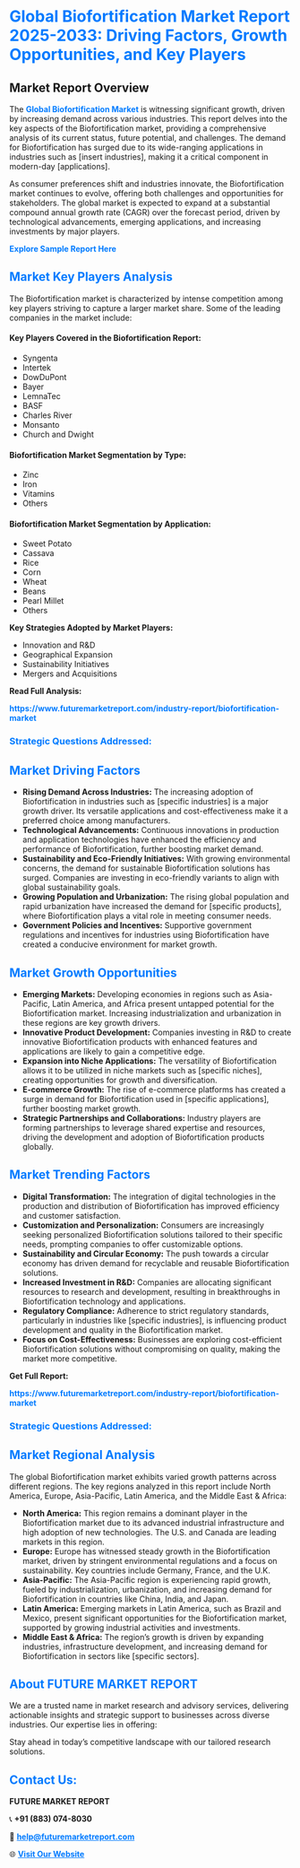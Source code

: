 <h1 style="color: #007BFF;">Global Biofortification Market Report 2025-2033: Driving Factors, Growth Opportunities, and Key Players</h1>

<section id="overview">
<h2>Market Report Overview</h2>
<p>The <a href="https://www.futuremarketreport.com/industry-report/biofortification-market" style="color: #007BFF; text-decoration: none;"><strong>Global Biofortification Market</strong></a> is witnessing significant growth, driven by increasing demand across various industries. This report delves into the key aspects of the Biofortification market, providing a comprehensive analysis of its current status, future potential, and challenges. The demand for Biofortification has surged due to its wide-ranging applications in industries such as [insert industries], making it a critical component in modern-day [applications].</p>
<p>As consumer preferences shift and industries innovate, the Biofortification market continues to evolve, offering both challenges and opportunities for stakeholders. The global market is expected to expand at a substantial compound annual growth rate (CAGR) over the forecast period, driven by technological advancements, emerging applications, and increasing investments by major players.</p>
</section>

<section id="overview">
<p><a href="https://www.futuremarketreport.com/request-sample/reportId=82849" style="color: #007BFF; text-decoration: none;"><strong>Explore Sample Report Here</strong></a></p>
</section>

<section id="key-players">
<h2 style="color: #007BFF;">Market Key Players Analysis</h2>
<p>The Biofortification market is characterized by intense competition among key players striving to capture a larger market share. Some of the leading companies in the market include:</p>
<h4>Key Players Covered in the Biofortification Report:</h4>
<ul><li>Syngenta</li><li>Intertek</li><li>DowDuPont</li><li>Bayer</li><li>LemnaTec</li><li>BASF</li><li>Charles River</li><li>Monsanto</li><li>Church and Dwight</li></ul>
<h4>Biofortification Market Segmentation by Type:</h4>
<ul><li>Zinc</li><li>Iron</li><li>Vitamins</li><li>Others</li></ul>

<h4>Biofortification Market Segmentation by Application:</h4>
<ul><li>Sweet Potato</li><li>Cassava</li><li>Rice</li><li>Corn</li><li>Wheat</li><li>Beans</li><li>Pearl Millet</li><li>Others</li></ul>
<p><strong>Key Strategies Adopted by Market Players:</strong></p>
<ul>
<li>Innovation and R&D</li>
<li>Geographical Expansion</li>
<li>Sustainability Initiatives</li>
<li>Mergers and Acquisitions</li>
</ul>
</section>

<section>
<p><strong>Read Full Analysis: </strong></p><a href="https://www.futuremarketreport.com/industry-report/biofortification-market" style="color: #007BFF; text-decoration: none;"><strong>https://www.futuremarketreport.com/industry-report/biofortification-market</strong></a>
<h3 style="color: #007BFF;">Strategic Questions Addressed:</h3>
</section>

<section id="driving-factors">
<h2 style="color: #007BFF;">Market Driving Factors</h2>
<ul>
<li><strong>Rising Demand Across Industries:</strong> The increasing adoption of Biofortification in industries such as [specific industries] is a major growth driver. Its versatile applications and cost-effectiveness make it a preferred choice among manufacturers.</li>
<li><strong>Technological Advancements:</strong> Continuous innovations in production and application technologies have enhanced the efficiency and performance of Biofortification, further boosting market demand.</li>
<li><strong>Sustainability and Eco-Friendly Initiatives:</strong> With growing environmental concerns, the demand for sustainable Biofortification solutions has surged. Companies are investing in eco-friendly variants to align with global sustainability goals.</li>
<li><strong>Growing Population and Urbanization:</strong> The rising global population and rapid urbanization have increased the demand for [specific products], where Biofortification plays a vital role in meeting consumer needs.</li>
<li><strong>Government Policies and Incentives:</strong> Supportive government regulations and incentives for industries using Biofortification have created a conducive environment for market growth.</li>
</ul>
</section>

<section id="growth-opportunities">
<h2 style="color: #007BFF;">Market Growth Opportunities</h2>
<ul>
<li><strong>Emerging Markets:</strong> Developing economies in regions such as Asia-Pacific, Latin America, and Africa present untapped potential for the Biofortification market. Increasing industrialization and urbanization in these regions are key growth drivers.</li>
<li><strong>Innovative Product Development:</strong> Companies investing in R&D to create innovative Biofortification products with enhanced features and applications are likely to gain a competitive edge.</li>
<li><strong>Expansion into Niche Applications:</strong> The versatility of Biofortification allows it to be utilized in niche markets such as [specific niches], creating opportunities for growth and diversification.</li>
<li><strong>E-commerce Growth:</strong> The rise of e-commerce platforms has created a surge in demand for Biofortification used in [specific applications], further boosting market growth.</li>
<li><strong>Strategic Partnerships and Collaborations:</strong> Industry players are forming partnerships to leverage shared expertise and resources, driving the development and adoption of Biofortification products globally.</li>
</ul>
</section>

<section id="trending-factors">
<h2 style="color: #007BFF;">Market Trending Factors</h2>
<ul>
<li><strong>Digital Transformation:</strong> The integration of digital technologies in the production and distribution of Biofortification has improved efficiency and customer satisfaction.</li>
<li><strong>Customization and Personalization:</strong> Consumers are increasingly seeking personalized Biofortification solutions tailored to their specific needs, prompting companies to offer customizable options.</li>
<li><strong>Sustainability and Circular Economy:</strong> The push towards a circular economy has driven demand for recyclable and reusable Biofortification solutions.</li>
<li><strong>Increased Investment in R&D:</strong> Companies are allocating significant resources to research and development, resulting in breakthroughs in Biofortification technology and applications.</li>
<li><strong>Regulatory Compliance:</strong> Adherence to strict regulatory standards, particularly in industries like [specific industries], is influencing product development and quality in the Biofortification market.</li>
<li><strong>Focus on Cost-Effectiveness:</strong> Businesses are exploring cost-efficient Biofortification solutions without compromising on quality, making the market more competitive.</li>
</ul>
</section>

<section>
<p><strong>Get Full Report: </strong></p><a href="https://www.futuremarketreport.com/industry-report/biofortification-market" style="color: #007BFF; text-decoration: none;"><strong>https://www.futuremarketreport.com/industry-report/biofortification-market</strong></a>
<h3 style="color: #007BFF;">Strategic Questions Addressed:</h3>
</section>


<section id="regional-analysis">
<h2 style="color: #007BFF;">Market Regional Analysis</h2>
<p>The global Biofortification market exhibits varied growth patterns across different regions. The key regions analyzed in this report include North America, Europe, Asia-Pacific, Latin America, and the Middle East & Africa:</p>
<ul>
<li><strong>North America:</strong> This region remains a dominant player in the Biofortification market due to its advanced industrial infrastructure and high adoption of new technologies. The U.S. and Canada are leading markets in this region.</li>
<li><strong>Europe:</strong> Europe has witnessed steady growth in the Biofortification market, driven by stringent environmental regulations and a focus on sustainability. Key countries include Germany, France, and the U.K.</li>
<li><strong>Asia-Pacific:</strong> The Asia-Pacific region is experiencing rapid growth, fueled by industrialization, urbanization, and increasing demand for Biofortification in countries like China, India, and Japan.</li>
<li><strong>Latin America:</strong> Emerging markets in Latin America, such as Brazil and Mexico, present significant opportunities for the Biofortification market, supported by growing industrial activities and investments.</li>
<li><strong>Middle East & Africa:</strong> The region’s growth is driven by expanding industries, infrastructure development, and increasing demand for Biofortification in sectors like [specific sectors].</li>
</ul>
</section>

<footer>
<h2 style="color: #007BFF;">About FUTURE MARKET REPORT</h2>
<p>We are a trusted name in market research and advisory services, delivering actionable insights and strategic support to businesses across diverse industries. Our expertise lies in offering:</p>

<p>Stay ahead in today’s competitive landscape with our tailored research solutions.</p>

<h2 style="color: #007BFF;">Contact Us:</h2>
<p><strong>FUTURE MARKET REPORT</strong></p>
<p>📞 <strong>+91 (883) 074-8030</strong></p>
<p>📧 <strong><a href="mailto:help@futuremarketreport.com" style="color: #007BFF;">help@futuremarketreport.com</a></strong></p>
<p>🌐 <strong><a href="https://www.futuremarketreport.com/" style="color: #007BFF;">Visit Our Website</a></strong></p>
</footer>